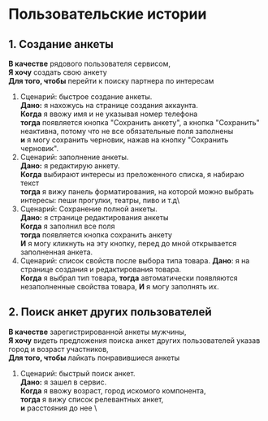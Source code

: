 # Пользовательские истории

## 1. Создание анкеты

**В качестве** рядового пользователя сервисом, \
**Я хочу** создать свою анкету \
**Для того, чтобы** перейти к поиску партнера по интересам

1. Сценарий: быстрое создание анкеты. \
   **Дано:** я нахожусь на странице создания аккаунта. \
   **Когда** я ввожу имя и не указывая номер телефона \
   **тогда** появляется кнопка "Сохранить анкету", а кнопка "Сохранить" неактивна, потому что не все обязательные поля
   заполнены \
   **и** я могу сохранить черновик, нажав на кнопку "Сохранить черновик".
2. Сценарий: заполнение анкеты. \
   **Дано:** я редактирую анкету. \
   **Когда** выбирают интересы из преложенного списка, я набираю текст \
   **тогда** я вижу панель форматирования, на которой можно выбрать интересы: пеши прогулки, театры, пиво и т.д\
3. Сценарий: Сохранение полной анкеты. \
   **Дано:** я странице редактирования анкеты \
   **Когда** я заполнил все поля \
   **тогда** появляется кнопка сохранить анкету \
   **И** я могу кликнуть на эту кнопку, перед до мной открывается заполненная анкета.
4. Сценарий: список свойств после выбора типа товара.
   **Дано**: я на странице создания и редактирования товара. \
   **Когда** я выбрал тип товара,
   **тогда** автоматически появляются незаполненные свойства товара,
   **И** я могу заполнять их.

## 2. Поиск анкет других пользователей

**В качестве** зарегистрированной анкеты мужчины, \
**Я хочу** видеть предложения поиска анкет других пользователей указав город и возраст участников, \
**Для того, чтобы** лайкать понравившиеся анкеты

1. Сценарий: быстрый поиск анкет. \
   **Дано:** я зашел в сервис. \
   **Когда** я ввожу возраст, город искомого компонента, \
   **тогда** я вижу список релевантных анкет, \
   **и** расстояния до нее \

